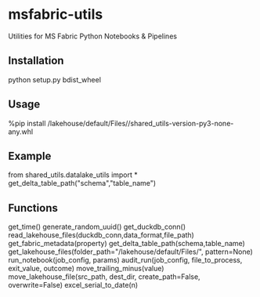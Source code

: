# msfabric-utils
Utilities for MS Fabric Python Notebooks &amp; Pipelines

## Installation
python setup.py bdist_wheel

## Usage
%pip install /lakehouse/default/Files/<Replace with your Location>/shared_utils-version-py3-none-any.whl 

## Example
from shared_utils.datalake_utils import *
get_delta_table_path("schema","table_name")

## Functions
get_time()
generate_random_uuid()
get_duckdb_conn()
read_lakehouse_files(duckdb_conn,data_format,file_path)
get_fabric_metadata(property)
get_delta_table_path(schema,table_name)
get_lakehouse_files(folder_path="/lakehouse/default/Files/", pattern=None)
run_notebook(job_config, params)
audit_run(job_config, file_to_process, exit_value, outcome)
move_trailing_minus(value)
move_lakehouse_file(src_path, dest_dir, create_path=False, overwrite=False)
excel_serial_to_date(n)
